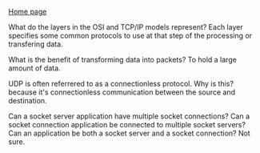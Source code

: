  [Home page](https://henok-6411.github.io/Reading-notes/)
 
What do the layers in the OSI and TCP/IP models represent?
 Each layer specifies some common protocols to use at that step of the processing or transfering data. 

What is the benefit of transforming data into packets?
 To hold a large amount of data. 

UDP is often referrered to as a connectionless protocol. Why is this?
 because it's connectionless communication between the source and destination.

Can a socket server application have multiple socket connections? Can a socket connection application be connected to multiple socket servers? Can an application be both a socket server and a socket connection?  Not sure.

